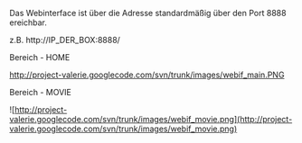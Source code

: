 Das Webinterface ist über die Adresse standardmäßig über den Port 8888 ereichbar.

z.B. http://IP_DER_BOX:8888/

Bereich - HOME

http://project-valerie.googlecode.com/svn/trunk/images/webif_main.PNG

Bereich - MOVIE

![http://project-valerie.googlecode.com/svn/trunk/images/webif_movie.png](http://project-valerie.googlecode.com/svn/trunk/images/webif_movie.png)